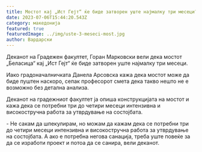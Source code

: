 ```yaml
---
title: Мостот кај „Ист Гејт“ ќе биде затворен уште најмалку три месеци?
date: 2023-07-06T15:44:20.543Z
category: македонија
featured: true
featuredImage: ../img/uste-3-meseci-most.jpg
author: Вардарски
---
```

<!--StartFragment-->

Деканот на Градежен факултет, Горан Марковски вели дека мостот „Беласица“ кај „Ист Гејт“ ќе биде затворен уште најмалку три месеци.

Иако градоначалничката Данела Арсовска кажа дека мостот може да биде пуштен наскоро, сепак професорот смета дека такво нешто не е возможно без детална анализа.

Деканот на градежниот факултет ја опиша конструкцијата на мостот и кажа дека се потребни три до четири месеци интензивна и високостручна работа за утврдување на состојбата.

\- Не сакам да шпекулирам, но можам да кажам дека се потребни три до четири месеци интензивна и високостручна работа за утврдување на состојбата. А ако е потребна негова санација, треба уште повеќе за да се изработи проект и потоа да се санира, вели деканот.

<!--EndFragment-->